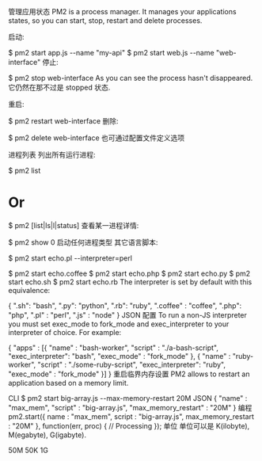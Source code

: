 管理应用状态
PM2 is a process manager. It manages your applications states, so you can start, stop, restart and delete processes.

启动:

$ pm2 start app.js --name "my-api"
$ pm2 start web.js --name "web-interface"
停止:

$ pm2 stop web-interface
As you can see the process hasn't disappeared. 它仍然在那不过是 stopped 状态.

重启:

$ pm2 restart web-interface
删除:

$ pm2 delete web-interface
也可通过配置文件定义选项

进程列表
列出所有运行进程:

$ pm2 list
# Or
$ pm2 [list|ls|l|status]
查看某一进程详情:

$ pm2 show 0
启动任何进程类型
其它语言脚本:

$ pm2 start echo.pl --interpreter=perl

$ pm2 start echo.coffee
$ pm2 start echo.php
$ pm2 start echo.py
$ pm2 start echo.sh
$ pm2 start echo.rb
The interpreter is set by default with this equivalence:

{
  ".sh": "bash",
  ".py": "python",
  ".rb": "ruby",
  ".coffee" : "coffee",
  ".php": "php",
  ".pl" : "perl",
  ".js" : "node"
}
JSON 配置
To run a non-JS interpreter you must set exec_mode to fork_mode and exec_interpreter to your interpreter of choice. For example:

{
  "apps" : [{
    "name"       : "bash-worker",
    "script"     : "./a-bash-script",
    "exec_interpreter": "bash",
    "exec_mode"  : "fork_mode"
  }, {
    "name"       : "ruby-worker",
    "script"     : "./some-ruby-script",
    "exec_interpreter": "ruby",
    "exec_mode"  : "fork_mode"
  }]
}
重启临界内存设置
PM2 allows to restart an application based on a memory limit.

CLI
$ pm2 start big-array.js --max-memory-restart 20M
JSON
{
  "name"   : "max_mem",
  "script" : "big-array.js",
  "max_memory_restart" : "20M"
}
编程
pm2.start({
  name               : "max_mem",
  script             : "big-array.js",
  max_memory_restart : "20M"
}, function(err, proc) {
  // Processing
});
单位
单位可以是 K(ilobyte), M(egabyte), G(igabyte).

50M
50K
1G